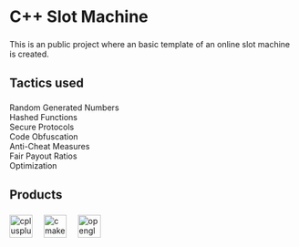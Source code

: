 <h1 align="left">C++ Slot Machine</h1>

###

<p align="left">This is an public project where an basic template of an online slot machine is created.</p>

###

<h2 align="left">Tactics used</h2>

###

<p align="left">Random Generated Numbers<br>Hashed Functions<br>Secure Protocols<br>Code Obfuscation<br>Anti-Cheat Measures<br>Fair Payout Ratios<br>Optimization</p>

###

<h2 align="left">Products</h2>

###

<div align="left">
  <img src="https://cdn.jsdelivr.net/gh/devicons/devicon/icons/cplusplus/cplusplus-original.svg" height="40" alt="cplusplus logo"  />
  <img width="12" />
  <img src="https://cdn.jsdelivr.net/gh/devicons/devicon/icons/cmake/cmake-original.svg" height="40" alt="cmake logo"  />
  <img width="12" />
  <img src="https://cdn.jsdelivr.net/gh/devicons/devicon/icons/opengl/opengl-original.svg" height="40" alt="opengl logo"  />
</div>

###
